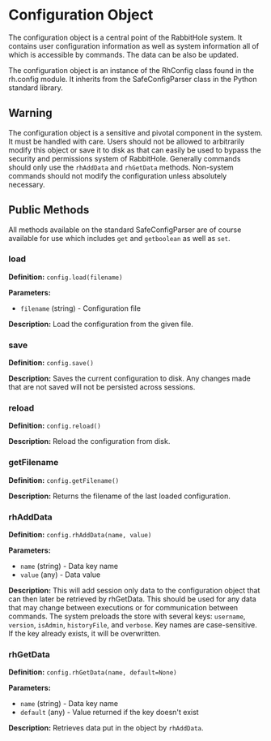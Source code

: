# Configuration Object

The configuration object is a central point of the RabbitHole system. It contains user configuration information as well as system information all of which is accessible by commands. The data can be also be updated.

The configuration object is an instance of the RhConfig class found in the rh.config module. It inherits from the SafeConfigParser class in the Python standard library.

## Warning

The configuration object is a sensitive and pivotal component in the system. It must be handled with care. Users should not be allowed to arbitrarily modify this object or save it to disk as that can easily be used to bypass the security and permissions system of RabbitHole. Generally commands should only use the `rhAddData` and `rhGetData` methods. Non-system commands should not modify the configuration unless absolutely necessary.

## Public Methods

All methods available on the standard SafeConfigParser are of course available for use which includes `get` and `getboolean` as well as `set`.

### load

**Definition:** `config.load(filename)`

**Parameters:**

- `filename` (string) - Configuration file

**Description:** Load the configuration from the given file.

### save

**Definition:** `config.save()`

**Description:** Saves the current configuration to disk. Any changes made that are not saved will not be persisted across sessions.

### reload

**Definition:** `config.reload()`

**Description:** Reload the configuration from disk.

### getFilename

**Definition:** `config.getFilename()`

**Description:** Returns the filename of the last loaded configuration.

### rhAddData

**Definition:** `config.rhAddData(name, value)`

**Parameters:**

- `name` (string) - Data key name
- `value` (any) - Data value

**Description:** This will add session only data to the configuration object that can then later be retrieved by rhGetData. This should be used for any data that may change between executions or for communication between commands. The system preloads the store with several keys: `username`, `version`, `isAdmin`, `historyFile`, and `verbose`. Key names are case-sensitive. If the key already exists, it will be overwritten.

### rhGetData

**Definition:** `config.rhGetData(name, default=None)`

**Parameters:**

- `name` (string) - Data key name
- `default` (any) - Value returned if the key doesn't exist

**Description:** Retrieves data put in the object by `rhAddData`.
